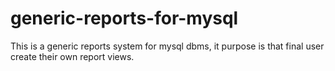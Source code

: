 # generic-reports-for-mysql
This is a generic reports system for mysql dbms, it purpose is that final user create their own report views.

